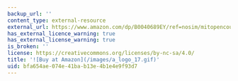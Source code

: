 ```yaml
---
backup_url: ''
content_type: external-resource
external_url: https://www.amazon.com/dp/B0040689EY/ref=nosim/mitopencourse-20
has_external_licence_warning: true
has_external_license_warning: true
is_broken: ''
license: https://creativecommons.org/licenses/by-nc-sa/4.0/
title: '![Buy at Amazon](/images/a_logo_17.gif)'
uid: bfa654ae-074e-41ba-b13e-4b1e4e9f93d7
---
```

